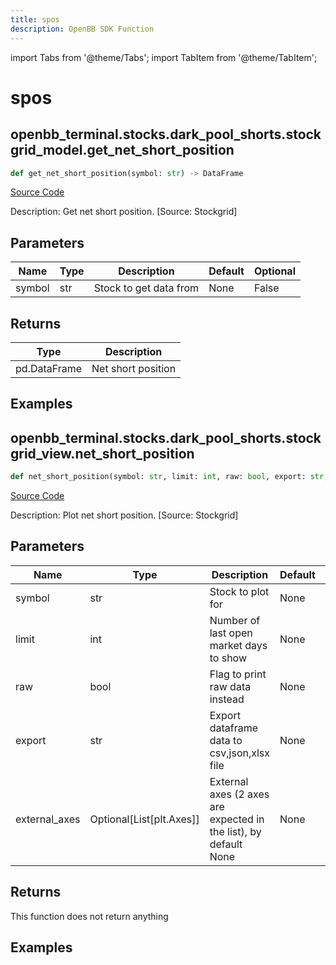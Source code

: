```yaml
---
title: spos
description: OpenBB SDK Function
---
```


import Tabs from '@theme/Tabs';
import TabItem from '@theme/TabItem';

# spos

<Tabs>
<TabItem value="model" label="Model" default>

## openbb_terminal.stocks.dark_pool_shorts.stockgrid_model.get_net_short_position

```python title='openbb_terminal/stocks/dark_pool_shorts/stockgrid_model.py'
def get_net_short_position(symbol: str) -> DataFrame
```
[Source Code](https://github.com/OpenBB-finance/OpenBBTerminal/tree/main/openbb_terminal/stocks/dark_pool_shorts/stockgrid_model.py#L167)

Description: Get net short position. [Source: Stockgrid]

## Parameters

| Name | Type | Description | Default | Optional |
| ---- | ---- | ----------- | ------- | -------- |
| symbol | str | Stock to get data from | None | False |

## Returns

| Type | Description |
| ---- | ----------- |
| pd.DataFrame | Net short position |

## Examples



</TabItem>
<TabItem value="view" label="View">

## openbb_terminal.stocks.dark_pool_shorts.stockgrid_view.net_short_position

```python title='openbb_terminal/stocks/dark_pool_shorts/stockgrid_view.py'
def net_short_position(symbol: str, limit: int, raw: bool, export: str, external_axes: Optional[List[matplotlib.axes._axes.Axes]]) -> None
```
[Source Code](https://github.com/OpenBB-finance/OpenBBTerminal/tree/main/openbb_terminal/stocks/dark_pool_shorts/stockgrid_view.py#L249)

Description: Plot net short position. [Source: Stockgrid]

## Parameters

| Name | Type | Description | Default | Optional |
| ---- | ---- | ----------- | ------- | -------- |
| symbol | str | Stock to plot for | None | False |
| limit | int | Number of last open market days to show | None | False |
| raw | bool | Flag to print raw data instead | None | False |
| export | str | Export dataframe data to csv,json,xlsx file | None | False |
| external_axes | Optional[List[plt.Axes]] | External axes (2 axes are expected in the list), by default None | None | True |

## Returns

This function does not return anything

## Examples



</TabItem>
</Tabs>